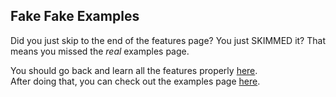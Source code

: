## Fake Fake Examples
Did you just skip to the end of the features page? You just SKIMMED it? That means you missed the _real_ examples page.

You should go back and learn all the features properly [here](https://github.com/TodePond/DreamBerd/blob/main/README.md).<br>
After doing that, you can check out the examples page [here](https://github.com/TodePond/DreamBerd/blob/main/res/Examples.md).
